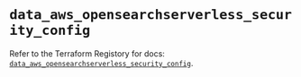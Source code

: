 # `data_aws_opensearchserverless_security_config`

Refer to the Terraform Registory for docs: [`data_aws_opensearchserverless_security_config`](https://registry.terraform.io/providers/hashicorp/aws/5.7.0/docs/data-sources/opensearchserverless_security_config).
